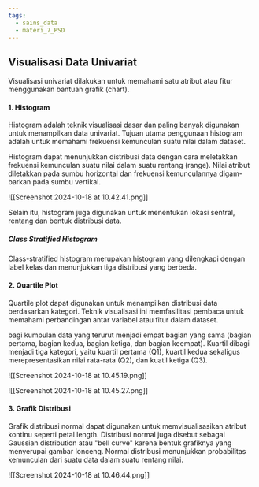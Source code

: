```yaml
---
tags:
  - sains_data
  - materi_7_PSD
---
```

## Visualisasi Data Univariat

Visualisasi univariat dilakukan untuk memahami satu atribut atau fitur menggunakan bantuan grafik (chart).

#### 1. Histogram

Histogram adalah teknik visualisasi dasar dan paling banyak digunakan untuk menampilkan data univariat. Tujuan utama penggunaan histogram adalah untuk memahami frekuensi kemunculan suatu nilai dalam dataset.

Histogram dapat menunjukkan distribusi data dengan cara meletakkan frekuensi kemunculan suatu nilai dalam suatu rentang (range). Nilai atribut diletakkan pada sumbu horizontal dan frekuensi kemunculannya digam-barkan pada sumbu vertikal.

![[Screenshot 2024-10-18 at 10.42.41.png]]

Selain itu, histogram juga digunakan untuk menentukan lokasi sentral, rentang dan bentuk distribusi data.

##### Class Stratified Histogram

Class-stratified histogram merupakan histogram yang dilengkapi dengan label kelas dan menunjukkan tiga distribusi yang berbeda.

#### 2. Quartile Plot

Quartile plot dapat digunakan untuk menampilkan distribusi data berdasarkan kategori. Teknik visualisasi ini memfasilitasi pembaca untuk memahami perbandingan antar variabel atau fitur dalam dataset.

bagi kumpulan data yang terurut menjadi empat bagian yang sama (bagian pertama, bagian kedua, bagian ketiga, dan bagian keempat). Kuartil dibagi menjadi tiga kategori, yaitu kuartil pertama (Q1), kuartil kedua sekaligus merepresentasikan nilai rata-rata (Q2), dan kuatil ketiga (Q3).

![[Screenshot 2024-10-18 at 10.45.19.png]]

![[Screenshot 2024-10-18 at 10.45.27.png]]

#### 3. Grafik Distribusi

Grafik distribusi normal dapat digunakan untuk memvisualisasikan atribut kontinu seperti petal length. Distribusi normal juga disebut sebagai Gaussian distribution atau "bell curve" karena bentuk grafiknya yang menyerupai gambar lonceng. Normal distribusi menunjukkan probabilitas kemunculan dari suatu data dalam suatu rentang nilai.

![[Screenshot 2024-10-18 at 10.46.44.png]]

